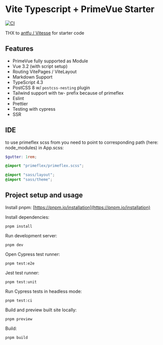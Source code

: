 # Vite Typescript + PrimeVue Starter

[![CI](https://github.com/sfxcode/vite-primevue-starter/actions/workflows/main.yml/badge.svg)](https://github.com/sfxcode/vite-primevue-starter/actions/workflows/main.yml)

THX to [antfu / Vitesse](https://github.com/antfu/vitesse) for starter code

## Features
 
- PrimeVue fully supported as Module
- Vue 3.2 (with script setup)
- Routing VitePages / ViteLayout
- Markdown Support
- TypeScript 4.3
- PostCSS 8 w/ `postcss-nesting` plugin
- Tailwind support with tw- prefix because of primeflex
- Eslint
- Prettier
- Testing with cypress
- SSR

## IDE

to use primeflex scss from you need to point to corresponding path (here: node_modules) in App.scss:

```scss
$gutter: 1rem;

@import "primeflex/primeflex.scss";

@import "sass/layout";
@import "sass/theme";

```

## Project setup and usage

Install pnpm:
[https://pnpm.io/installation](https://pnpm.io/installation)


Install dependencies:

```
pnpm install
```

Run development server:

```
pnpm dev
```

Open Cypress test runner:

```
pnpm test:e2e
```

Jest test runner:

```
pnpm test:unit
```

Run Cypress tests in headless mode:

```
pnpm test:ci
```

Build and preview built site locally:

```
pnpm preview
```

Build:

```
pnpm build
```
